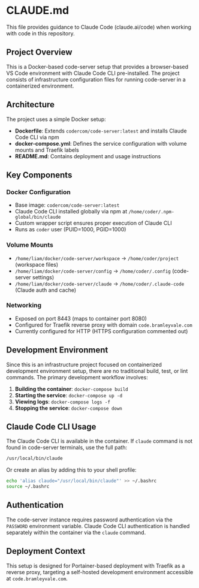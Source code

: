 # CLAUDE.md

This file provides guidance to Claude Code (claude.ai/code) when working with code in this repository.

## Project Overview

This is a Docker-based code-server setup that provides a browser-based VS Code environment with Claude Code CLI pre-installed. The project consists of infrastructure configuration files for running code-server in a containerized environment.

## Architecture

The project uses a simple Docker setup:
- **Dockerfile**: Extends `codercom/code-server:latest` and installs Claude Code CLI via npm
- **docker-compose.yml**: Defines the service configuration with volume mounts and Traefik labels
- **README.md**: Contains deployment and usage instructions

## Key Components

### Docker Configuration
- Base image: `codercom/code-server:latest`
- Claude Code CLI installed globally via npm at `/home/coder/.npm-global/bin/claude`
- Custom wrapper script ensures proper execution of Claude CLI
- Runs as `coder` user (PUID=1000, PGID=1000)

### Volume Mounts
- `/home/liam/docker/code-server/workspace` → `/home/coder/project` (workspace files)
- `/home/liam/docker/code-server/config` → `/home/coder/.config` (code-server settings)
- `/home/liam/docker/code-server/claude` → `/home/coder/.claude-code` (Claude auth and cache)

### Networking
- Exposed on port 8443 (maps to container port 8080)
- Configured for Traefik reverse proxy with domain `code.bramleyvale.com`
- Currently configured for HTTP (HTTPS configuration commented out)

## Development Environment

Since this is an infrastructure project focused on containerized development environment setup, there are no traditional build, test, or lint commands. The primary development workflow involves:

1. **Building the container**: `docker-compose build`
2. **Starting the service**: `docker-compose up -d`
3. **Viewing logs**: `docker-compose logs -f`
4. **Stopping the service**: `docker-compose down`

## Claude Code CLI Usage

The Claude Code CLI is available in the container. If `claude` command is not found in code-server terminals, use the full path:

```bash
/usr/local/bin/claude
```

Or create an alias by adding this to your shell profile:
```bash
echo 'alias claude="/usr/local/bin/claude"' >> ~/.bashrc
source ~/.bashrc
```

## Authentication

The code-server instance requires password authentication via the `PASSWORD` environment variable. Claude Code CLI authentication is handled separately within the container via the `claude` command.

## Deployment Context

This setup is designed for Portainer-based deployment with Traefik as a reverse proxy, targeting a self-hosted development environment accessible at `code.bramleyvale.com`.